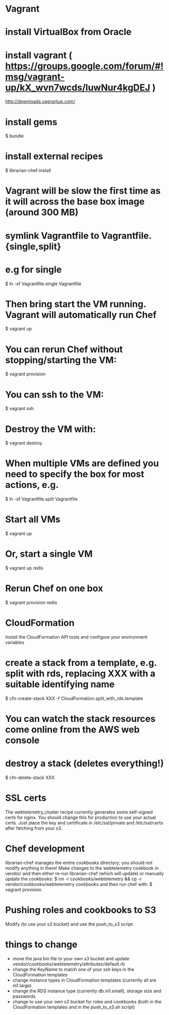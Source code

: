 Vagrant
=======

# install VirtualBox from Oracle

# install vagrant ( https://groups.google.com/forum/#!msg/vagrant-up/kX_wvn7wcds/luwNur4kgDEJ )
http://downloads.vagrantup.com/

# install gems
$ bundle

# install external recipes
$ librarian-chef install

# Vagrant will be slow the first time as it will across the base box image (around 300 MB)

# symlink Vagrantfile to Vagrantfile.{single,split}
# e.g for single
$ ln -sf Vagrantfile.single Vagrantfile
# Then bring start the VM running. Vagrant will automatically run Chef
$ vagrant up
# You can rerun Chef without stopping/starting the VM:
$ vagrant provision
# You can ssh to the VM:
$ vagrant ssh
# Destroy the VM with:
$ vagrant destroy

# When multiple VMs are defined you need to specify the box for most actions, e.g.
$ ln -sf Vagrantfile.split Vagrantfile
# Start all VMs
$ vagrant up
# Or, start a single VM
$ vagrant up redis
# Rerun Chef on one box
$ vagrant provision redis

CloudFormation
==============
Install the CloudFormation API tools and configure your environment variables

# create a stack from a template, e.g. split with rds, replacing XXX with a suitable identifying name
$ cfn-create-stack XXX -f CloudFormation.split_with_rds.template
# You can watch the stack resources come online from the AWS web console
# destroy a stack (deletes everything!)
$ cfn-delete-stack XXX

SSL certs
=========
The webtelemetry_cluster recipe currently generates some self-signed certs for
nginx. You should change this for production to use your actual certs. Just
place the key and certificate in /etc/ssl/private and /etc/ssl/certs after
fetching from your s3.

Chef development
================
librarian-chef manages the entire cookbooks directory; you should *not* modify
anything in there! Make changes to the webtelemetry cookbook in vendor/ and then
either re-run librarian-chef (which will update) or manually update the
cookbooks:
$ rm -r cookbooks/webtelemetry && cp -r vendor/cookbooks/webtelemetry cookbooks
and then run chef with:
$ vagrant provision

Pushing roles and cookbooks to S3
=================================
Modify (to use your s3 bucket) and use the push_to_s3 script.

things to change
================
+ move the java bin file to your own s3 bucket and update
  vendor/cookbooks/webtelemetry/attributes/default.rb
+ change the KeyName to match one of your ssh keys in the CloudFormation templates
+ change instance types in CloudFormation templates (currently all are m1.large)
+ change the RDS instance type (currently db.m1.small), storage size and passwords
+ change to use your own s3 bucket for roles and cookbooks (both in the
  CloudFormation templates and in the push_to_s3.sh script)
